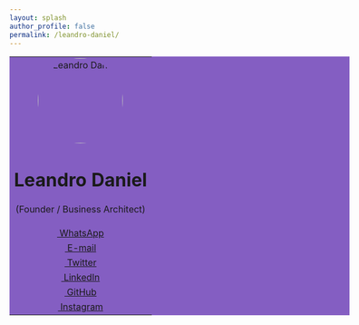 ```yaml
---
layout: splash
author_profile: false
permalink: /leandro-daniel/
---
```


<table style="width: 600px; background-color:#845EC2;" cellspacing="0" cellpadding="0">
  <tr style="margin:0; border:0; padding:0;">
    <td style="text-align: center;">
      <img src="/assets/images/leandrodaniel-avatar.png" alt="Leandro Daniel" style="border-radius: 50%; width:150px; height:150px;">
      <br />
      <h1><strong>Leandro Daniel</strong></h1>
      <p>(Founder / Business Architect)</p>
    </td>
  </tr>
  <tr>
    <td style="text-align: center;">
      <a href="https://wa.me/5511960784444" target="_blank" class="btn btn--inverse btn--x-large"><span class="fab fa-whatsapp">&nbsp;WhatsApp</span></a>
    </td>
  </tr>
  <tr>
    <td style="text-align: center;">
      <a href="mailto:leandro.daniel@deeployer.com" target="_blank" class="btn btn--inverse btn--x-large"><span class="fas fa-fw fa-envelope">&nbsp;E-mail</span></a>
    </td>
  </tr>
  <tr>
    <td style="text-align: center;">
      <a href="https://twitter.com/leandronet" target="_blank" class="btn btn--inverse btn--x-large"><span class="fab fa-fw fa-twitter">&nbsp;Twitter</span></a>
    </td>
  </tr>
  <tr>
    <td style="text-align: center;">
      <a href="https://www.linkedin.com/in/leandrodaniel" target="_blank" class="btn btn--inverse btn--x-large"><span class="fab fa-fw fa-linkedin">&nbsp;LinkedIn</span></a>
    </td>
  </tr>
  <tr>
    <td style="text-align: center;">
      <a href="https://github.com/ldaniel" target="_blank" class="btn btn--inverse btn--x-large"><span class="fab fa-fw fa-github">&nbsp;GitHub</span></a>
    </td>
  </tr>
  <tr>
    <td style="text-align: center;">
      <a href="https://instagram.com/leandro.o.daniel" target="_blank" class="btn btn--inverse btn--x-large"><span class="fab fa-fw fa-instagram">&nbsp;Instagram</span></a>     
    </td>
  </tr>
</table>
